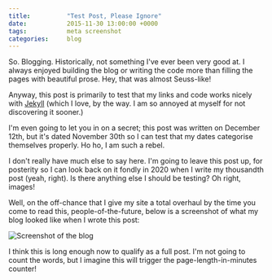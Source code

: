 ```yaml
---
title:          "Test Post, Please Ignore"
date:           2015-11-30 13:00:00 +0000
tags:           meta screenshot
categories:     blog
---
```

So. Blogging. Historically, not something I've ever been very good at. I always enjoyed building the blog or writing the code more than filling the pages with beautiful prose. Hey, that was almost Seuss-like!

<!-- Read More -->

Anyway, this post is primarily to test that my links and code works nicely with [Jekyll][jekyll] (which I love, by the way. I am so annoyed at myself for not discovering it sooner.) 

I'm even going to let you in on a secret; this post was written on December 12th, but it's dated November 30th so I can test that my dates categorise themselves properly. Ho ho, I am such a rebel.

I don't really have much else to say here. I'm going to leave this post up, for posterity so I can look back on it fondly in 2020 when I write my thousandth post (yeah, right). Is there anything else I should be testing? Oh right, images!

Well, on the off-chance that I give my site a total overhaul by the time you come to read this, people-of-the-future, below is a screenshot of what my blog looked like when I wrote this post:

![Screenshot of the blog]({{site.baseurl}}/images/posts/blog-screenshot.jpg)

I think this is long enough now to qualify as a full post. I'm not going to count the words, but I imagine this will trigger the page-length-in-minutes counter!

[jekyll]: http://jekyllrb.com/

